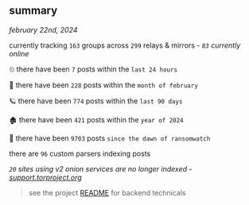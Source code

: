 
## summary
_february 22nd, 2024_

currently tracking `163` groups across `299` relays & mirrors - _`83` currently online_

⏲ there have been `7` posts within the `last 24 hours`

🦈 there have been `228` posts within the `month of february`

🪐 there have been `774` posts within the `last 90 days`

🏚 there have been `421` posts within the `year of 2024`

🦕 there have been `9703` posts `since the dawn of ransomwatch`

there are `96` custom parsers indexing posts

_`20` sites using v2 onion services are no longer indexed - [support.torproject.org](https://support.torproject.org/onionservices/v2-deprecation/)_

> see the project [README](https://github.com/joshhighet/ransomwatch#ransomwatch--) for backend technicals
